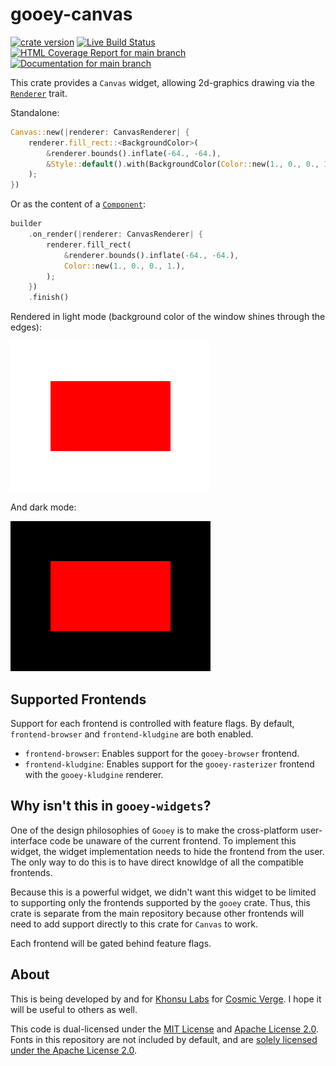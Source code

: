 # gooey-canvas

[![crate version](https://img.shields.io/crates/v/gooey-canvas.svg)](https://crates.io/crates/gooey-canvas)
[![Live Build Status](https://img.shields.io/github/workflow/status/khonsulabs/gooey-canvas/Tests/main)](https://github.com/khonsulabs/gooey-canvas/actions?query=workflow:Tests)
[![HTML Coverage Report for `main` branch](https://khonsulabs.github.io/gooey-canvas/coverage/badge.svg)](https://khonsulabs.github.io/gooey-canvas/coverage/)
[![Documentation for `main` branch](https://img.shields.io/badge/docs-main-informational)](https://khonsulabs.github.io/gooey-canvas/main/gooey-canvas/)

This crate provides a `Canvas` widget, allowing 2d-graphics drawing via the [`Renderer`](https://gooey.rs/main/gooey/renderer/trait.Renderer.html) trait.

Standalone:

```rust
Canvas::new(|renderer: CanvasRenderer| {
    renderer.fill_rect::<BackgroundColor>(
        &renderer.bounds().inflate(-64., -64.),
        &Style::default().with(BackgroundColor(Color::new(1., 0., 0., 1.).into())),
    );
})
```

Or as the content of a [`Component`](https://gooey.rs/main/gooey/widgets/component/struct.Component.html):

```rust
builder
    .on_render(|renderer: CanvasRenderer| {
        renderer.fill_rect(
            &renderer.bounds().inflate(-64., -64.),
            Color::new(1., 0., 0., 1.),
        );
    })
    .finish()
```

Rendered in light mode (background color of the window shines through the edges):

![Basic Demo Light](./gooey-canvas/examples/snapshots/basic/Demo-Light.png)

And dark mode:

![Basic Demo Dark](./gooey-canvas/examples/snapshots/basic/Demo-Dark.png)

## Supported Frontends

Support for each frontend is controlled with feature flags. By default, `frontend-browser` and `frontend-kludgine` are both enabled.

* `frontend-browser`: Enables support for the `gooey-browser` frontend.
* `frontend-kludgine`: Enables support for the `gooey-rasterizer` frontend with the `gooey-kludgine` renderer.

## Why isn't this in `gooey-widgets`?

One of the design philosophies of `Gooey` is to make the cross-platform user-interface code be unaware of the current frontend. To implement this widget, the widget implementation needs to hide the frontend from the user. The only way to do this is to have direct knowldge of all the compatible frontends.

Because this is a powerful widget, we didn't want this widget to be limited to supporting only the frontends supported by the `gooey` crate. Thus, this crate is separate from the main repository because other frontends will need to add support directly to this crate for `Canvas` to work.

Each frontend will be gated behind feature flags.

## About

This is being developed by and for [Khonsu Labs](https://khonsulabs.com/) for [Cosmic Verge](https://github.com/khonsulabs/cosmicverge). I hope it will be useful to others as well.

This code is dual-licensed under the [MIT License](./LICENSE-MIT) and [Apache License 2.0](./LICENSE-APACHE). Fonts in this repository are not included by default, and are [solely licensed under the Apache License 2.0](./fonts/README.md).

[Kludgine]: https://github.com/khonsulabs/kludgine